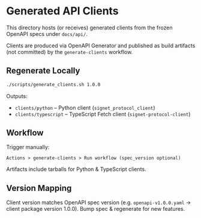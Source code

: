 # Generated API Clients

This directory hosts (or receives) generated clients from the frozen OpenAPI specs under `docs/api/`.

Clients are produced via OpenAPI Generator and published as build artifacts (not committed) by the `generate-clients` workflow.

## Regenerate Locally

```bash
./scripts/generate_clients.sh 1.0.0
```

Outputs:
- `clients/python` – Python client (`signet_protocol_client`)
- `clients/typescript` – TypeScript Fetch client (`signet-protocol-client`)

## Workflow

Trigger manually:
```text
Actions > generate-clients > Run workflow (spec_version optional)
```

Artifacts include tarballs for Python & TypeScript clients.

## Version Mapping

Client version matches OpenAPI spec version (e.g. `openapi-v1.0.0.yaml` -> client package version 1.0.0). Bump spec & regenerate for new features.
